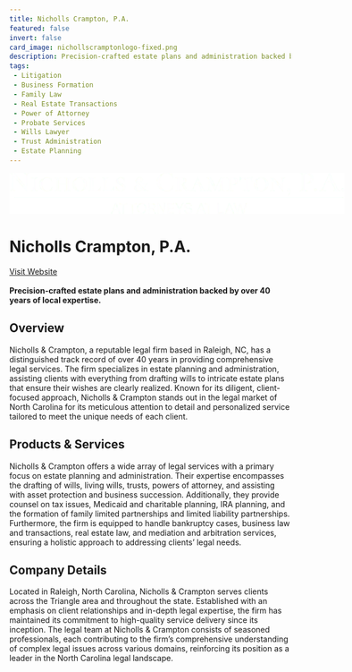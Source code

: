```yaml
---
title: Nicholls Crampton, P.A.
featured: false
invert: false
card_image: nichollscramptonlogo-fixed.png
description: Precision-crafted estate plans and administration backed by over 40 years of local expertise.
tags: 
 - Litigation
 - Business Formation
 - Family Law
 - Real Estate Transactions
 - Power of Attorney
 - Probate Services
 - Wills Lawyer
 - Trust Administration
 - Estate Planning
---
```


<div align="center">
<a href="https://www.nichollscrampton.com/estate-planning/">
<img src="nichollscramptonlogo-fixed.png" alt="Logo" style="min-width: 200px; max-width: 600px; height: auto;" >
</a>
</div>

# Nicholls Crampton, P.A.
<a href="https://www.nichollscrampton.com/estate-planning/">Visit Website</a>
<br>
<br>
**Precision-crafted estate plans and administration backed by over 40 years of local expertise.**

## Overview
Nicholls & Crampton, a reputable legal firm based in Raleigh, NC, has a distinguished track record of over 40 years in providing comprehensive legal services. The firm specializes in estate planning and administration, assisting clients with everything from drafting wills to intricate estate plans that ensure their wishes are clearly realized. Known for its diligent, client-focused approach, Nicholls & Crampton stands out in the legal market of North Carolina for its meticulous attention to detail and personalized service tailored to meet the unique needs of each client.
## Products & Services 
Nicholls & Crampton offers a wide array of legal services with a primary focus on estate planning and administration. Their expertise encompasses the drafting of wills, living wills, trusts, powers of attorney, and assisting with asset protection and business succession. Additionally, they provide counsel on tax issues, Medicaid and charitable planning, IRA planning, and the formation of family limited partnerships and limited liability partnerships. Furthermore, the firm is equipped to handle bankruptcy cases, business law and transactions, real estate law, and mediation and arbitration services, ensuring a holistic approach to addressing clients’ legal needs.
## Company Details 
Located in Raleigh, North Carolina, Nicholls & Crampton serves clients across the Triangle area and throughout the state. Established with an emphasis on client relationships and in-depth legal expertise, the firm has maintained its commitment to high-quality service delivery since its inception. The legal team at Nicholls & Crampton consists of seasoned professionals, each contributing to the firm’s comprehensive understanding of complex legal issues across various domains, reinforcing its position as a leader in the North Carolina legal landscape.

